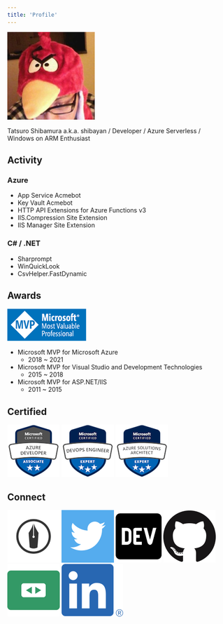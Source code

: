 ```yaml
---
title: 'Profile'
---
```


![Tatsuro Shibamura](./images/shibayan.jpg)

Tatsuro Shibamura a.k.a. shibayan / Developer / Azure Serverless / Windows on ARM Enthusiast

## Activity

### Azure

- App Service Acmebot
- Key Vault Acmebot
- HTTP API Extensions for Azure Functions v3
- IIS.Compression Site Extension
- IIS Manager Site Extension

### C# / .NET

- Sharprompt
- WinQuickLook
- CsvHelper.FastDynamic

## Awards

[![Microsoft MVP](./images/msmvp.png)](https://mvp.microsoft.com/en-us/PublicProfile/4032161)

- Microsoft MVP for Microsoft Azure
  - 2018 ~ 2021
- Microsoft MVP for Visual Studio and Development Technologies
  - 2015 ~ 2018
- Microsoft MVP for ASP.NET/IIS
  - 2011 ~ 2015

## Certified

[![Microsoft Certified: Azure Developer Associate](./images/microsoft-certified-azure-developer-associate.png)](https://www.youracclaim.com/badges/b11ad743-c32d-49ee-9a35-c9988ff8405e/public_url)
[![Microsoft Certified: DevOps Engineer Expert](./images/microsoft-certified-devops-engineer-expert.png)](https://www.youracclaim.com/badges/4ab50eff-b218-4a5d-90fa-13075198717c/public_url)
[![Microsoft Certified: Azure Solutions Architect Expert](./images/microsoft-certified-azure-solutions-architect-expert.png)](https://www.youracclaim.com/badges/1fbdd367-f4c1-4985-b3f0-c2b65eee748f/public_url)

## Connect

[![Hatena Blog](./images/hatenablog.png)](https://blog.shibayan.jp)
[![Twitter](./images/twitter.png)](https://twitter.com/shibayan)
[![DEV Profile](./images/dev.png)](https://dev.to/shibayan)
[![GitHub](./images/github.png)](https://github.com/shibayan)
[![SpeakerDeck](./images/speakerdeck.png)](https://speakerdeck.com/shibayan)
[![LinkedIn](./images/linkedin.png)](https://www.linkedin.com/in/tatsuro-shibamura/)
